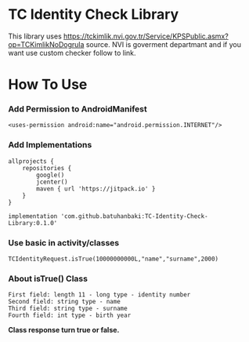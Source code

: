 # TC Identity Check Library

This library uses https://tckimlik.nvi.gov.tr/Service/KPSPublic.asmx?op=TCKimlikNoDogrula source. NVI is goverment departmant and if you want use custom checker follow to link.

# How To Use

### Add Permission to AndroidManifest

```
<uses-permission android:name="android.permission.INTERNET"/>
```

### Add Implementations

```
allprojects {
    repositories {
        google()
        jcenter()
        maven { url 'https://jitpack.io' }
    }
}
```

```
implementation 'com.github.batuhanbaki:TC-Identity-Check-Library:0.1.0'
```

### Use basic in activity/classes

```
TCIdentityRequest.isTrue(10000000000L,"name","surname",2000)
```

### About isTrue() Class
```
First field: length 11 - long type - identity number
Second field: string type - name
Third field: string type - surname
Fourth field: int type - birth year
```
<b>Class response turn true or false.</b>

